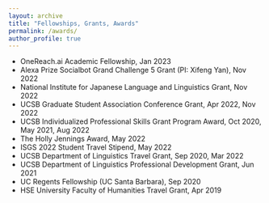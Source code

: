 ```yaml
---
layout: archive
title: "Fellowships, Grants, Awards"
permalink: /awards/
author_profile: true
---
```

* OneReach.ai Academic Fellowship, Jan 2023
* Alexa Prize Socialbot Grand Challenge 5 Grant (PI: Xifeng Yan), Nov 2022
* National Institute for Japanese Language and Linguistics Grant, Nov 2022
* UCSB Graduate Student Association Conference Grant, Apr 2022, Nov 2022
* UCSB Individualized Professional Skills Grant Program Award, Oct 2020, May 2021, Aug 2022
* The Holly Jennings Award, May 2022
* ISGS 2022 Student Travel Stipend, May 2022
* UCSB Department of Linguistics Travel Grant, Sep 2020, Mar 2022
* UCSB Department of Linguistics Professional Development Grant, Jun 2021
* UC Regents Fellowship (UC Santa Barbara), Sep 2020
* HSE University Faculty of Humanities Travel Grant, Apr 2019


